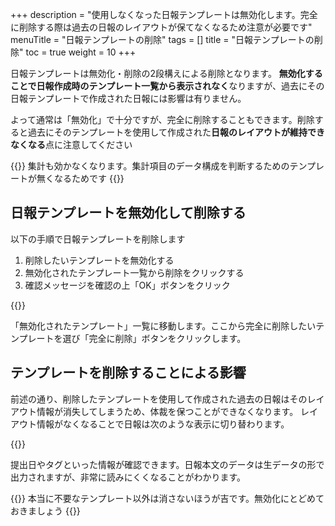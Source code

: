 +++
description = "使用しなくなった日報テンプレートは無効化します。完全に削除する際は過去の日報のレイアウトが保てなくなるため注意が必要です"
menuTitle = "日報テンプレートの削除"
tags = []
title = "日報テンプレートの削除"
toc = true
weight = 10
+++

日報テンプレートは無効化・削除の2段構えによる削除となります。
**無効化することで日報作成時のテンプレート一覧から表示されなく**なりますが、過去にその日報テンプレートで作成された日報には影響は有りません。  

よって通常は「無効化」で十分ですが、完全に削除することもできます。削除すると過去にそのテンプレートを使用して作成された**日報のレイアウトが維持できなくなる**点に注意してください

{{<alice pos="right" icon="here">}}
集計も効かなくなります。集計項目のデータ構成を判断するためのテンプレートが無くなるためです
{{</alice>}}

## 日報テンプレートを無効化して削除する

以下の手順で日報テンプレートを削除します

1. 削除したいテンプレートを無効化する
1. 無効化されたテンプレート一覧から削除をクリックする
1. 確認メッセージを確認の上「OK」ボタンをクリック

{{<appscreen filename="disable-template" title="テンプレートを削除するにはテンプレートを無効化後に削除という２段階の処理を行います"  >}}

「無効化されたテンプレート」一覧に移動します。ここから完全に削除したいテンプレートを選び「完全に削除」ボタンをクリックします。

## テンプレートを削除することによる影響

前述の通り、削除したテンプレートを使用して作成された過去の日報はそのレイアウト情報が消失してしまうため、体裁を保つことができなくなります。
レイアウト情報がなくなることで日報は次のような表示に切り替わります。

{{<appscreen filename="report-raw-data" title="テンプレートが無いため見出しや項目名がロストしています。しかし日報自体は残るため再現可能な範囲で表示されます"  >}}

提出日やタグといった情報が確認できます。日報本文のデータは生データの形で出力されますが、非常に読みにくくなることがわかります。

{{<alice pos="right" icon="here">}}
本当に不要なテンプレート以外は消さないほうが吉です。無効化にとどめておきましょう
{{</alice>}}
